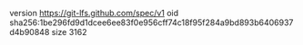 version https://git-lfs.github.com/spec/v1
oid sha256:1be296fd9d1dcee6ee83f0e956cff74c18f95f284a9bd893b6406937d4b90848
size 3162
